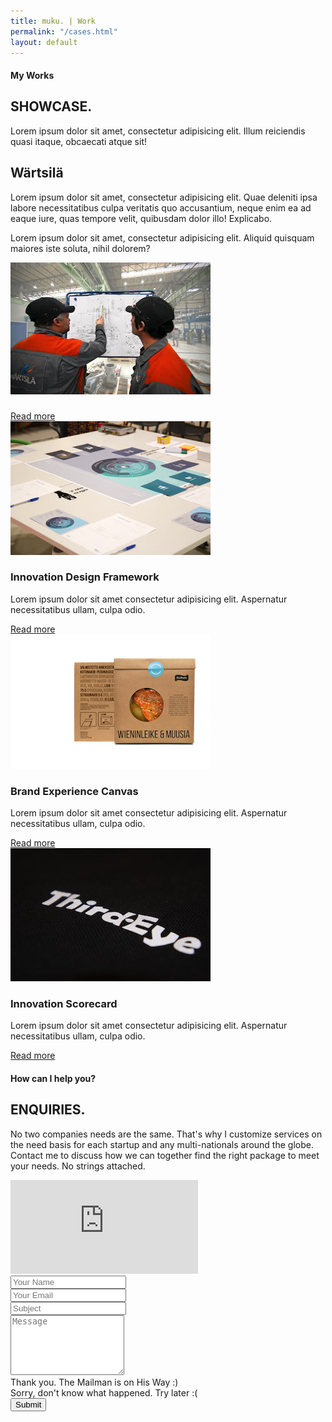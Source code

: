 ```yaml
---
title: muku. | Work
permalink: "/cases.html"
layout: default
---
```

<!--
=================
Hero Area
================= 
-->
<section class="hero-area header-area">
    <div class="container">
        <div class="row">
            <div class="col-md-12">
               <div class="block title">
                    <h4>My Works</h4>
                    <h1>SHOWCASE.</h1>
                    <span class="borderline"></span>
                    <p>Lorem ipsum dolor sit amet, consectetur adipisicing elit. Illum reiciendis quasi itaque, obcaecati atque sit!</p>
                </div>
            </div>
        </div>
    </div>
</section> 
<!--
Start About Section
==================================== -->
<section class="about-2 section bg-gray" id="about">
    <div class="container">
        <div class="row">
            <div class="col-12 col-md-5">
                <h2>Wärtsilä</h2>
            </div>
            <div class="col-12 col-md-7">
                <p>Lorem ipsum dolor sit amet, consectetur adipisicing elit. Quae deleniti ipsa labore necessitatibus culpa veritatis quo accusantium, neque enim ea ad eaque iure, quas tempore velit, quibusdam dolor illo! Explicabo.</p>
                <p>Lorem ipsum dolor sit amet, consectetur adipisicing elit. Aliquid quisquam maiores iste soluta, nihil dolorem?</p>
            </div>
        </div>         
        <!-- End row -->
    </div>     
    <!-- End container -->
</section> 
<!-- End section -->

<!--
=================
Free tools section
================= 
-->
<section class="team section" id="team">
    <div class="container">
        <div class="row">
            <!-- case -->
            <div class="col-12 col-md-3 col-sm-6">
                <div class="cases text-center">
                    <div class="case-photo">
                        <!-- case photo -->
                        <img class="img-fluid" src="images/portfolio/Wartsila.jpg" alt="">
                        <!-- /case photo -->
                    </div>
                    <!-- case name & designation -->
                    <div class="case-content">
                        <h3><a href="<?php the_permalink() ?>"></a></h3>
                        <p></p>
                    </div>
                    <!-- /case name & designation -->
                    <a class="btn btn-main" href="#">Read more</a>
                </div>
            </div>
            <!-- end case -->
            <!-- case -->
            <div class="col-12 col-md-3 col-sm-6">
                <div class="cases text-center">
                    <div class="case-photo">
                        <!-- case photo -->
                        <img class="img-fluid" src="images/portfolio/Valuecycle.jpg" alt="">
                        <!-- /case photo -->
                    </div>
                    <!-- case name & designation -->
                    <div class="case-content">
                        <h3>Innovation Design Framework</h3>
                        <p>Lorem ipsum dolor sit amet consectetur adipisicing elit. Aspernatur necessitatibus ullam, culpa odio.</p>
                    </div>
                    <!-- /case name & designation -->
                    <a class="btn btn-main" href="#">Read more</a>
                </div>
            </div>
            <!-- end case -->
            <!-- case -->
            <div class="col-12 col-md-3 col-sm-6">
                <div class="cases text-center">
                    <div class="case-photo">
                        <!-- case photo -->
                        <img class="img-fluid" src="images/portfolio/HoviRuoka.jpg" alt="">
                        <!-- /case photo -->
                    </div>
                    <!-- case name & designation -->
                    <div class="case-content">
                        <h3>Brand Experience Canvas</h3>
                        <p>Lorem ipsum dolor sit amet consectetur adipisicing elit. Aspernatur necessitatibus ullam, culpa odio.</p>
                    </div>
                    <!-- /case name & designation -->
                    <a class="btn btn-main" href="#">Read more</a>
                </div>
            </div>
            <!-- end case -->
            <!-- case -->
            <div class="col-12 col-md-3 col-sm-6 ">
                <div class="cases text-center">
                    <div class="case-photo">
                        <!-- case photo -->
                        <img class="img-fluid" src="images/portfolio/thirdeye.jpg" alt="">
                        <!-- /case photo -->
                    </div>
                    <!-- case name & designation -->
                    <div class="case-content">
                        <h3>Innovation Scorecard</h3>
                        <span><i><span></span></i></span>
                        <p>Lorem ipsum dolor sit amet consectetur adipisicing elit. Aspernatur necessitatibus ullam, culpa odio.</p>
                    </div>
                    <!-- /case name & designation -->
                    <a class="btn btn-main" href="#">Read more</a>
                </div>
            </div>
            <!-- end case -->
        </div>
        <!-- End row -->
    </div>
    <!-- End container -->
</section>


<!--
=================
Contact Section
================= 
-->
<section class="contact-us section bg-gray" id="contact">
  <div class="container mt-3">
    <div class="row">
      <div class="col">
        <div class="title text-center">
          <h4>How can I help you?</h4>
          <h2>ENQUIRIES.</h2>
          <span class="borderline"></span>
          <p>
          No two companies needs are the same. That's why I customize services on the need basis for each startup and any multi-nationals around the globe. Contact me to discuss how we can together find the right package to meet your needs. 
          No strings attached. <br><!-- 
          Do you have a problem you need to define?<br>
          Do you have an idea to take forward? <br>
          Do you need help to rethink your strategy?<br>
          Do you have a problem in taking your product to market?<br> -->
          </p>
        </div>
      </div>
    </div>
    <!-- End row -->

  <!-- Map & Contact Form -->
  <div class="row">
    <div id="map" class="col-12 col-md-6">
      <div class="mapouter">
        <div class="gmap_canvas">
          <iframe id="gmap_canvas" src="https://maps.google.com/maps?q=78%20kavya%20fort%2C%20east%20lokamanya%20street%20rspuram%20coimbatore&t=&z=13&ie=UTF8&iwloc=&output=embed" frameborder="0" scrolling="no" marginheight="0" marginwidth="0"></iframe>
        </div>
      </div>
    </div> 
    <div class="col-12 col-md-6 contact-form pt-2">
      <form id="contact-form" method="post" action="sendmail.php" role="form">
          <div class="form-group">
            <input type="text" placeholder="Your Name" class="form-control" name="name" id="name">
          </div>					
          <div class="form-group">
            <input type="email" placeholder="Your Email" class="form-control" name="email" id="email">
          </div>					
          <div class="form-group">
            <input type="text" placeholder="Subject" class="form-control" name="subject" id="subject">
          </div>
          <div class="form-group pt-4">
            <textarea rows="6" placeholder="Message" class="form-control" name="message" id="message"></textarea>	
          </div>					
          <div id="success" class="success">
            Thank you. The Mailman is on His Way :)
          </div>					
          <div id="error" class="error">
            Sorry, don't know what happened. Try later :(
          </div>					
          <div id="cf-submit" class="pt-1">
            <input type="submit" id="contact-submit" class="btn btn-transparent" value="Submit">
          </div>											
        </form>
    </div>
  </div>
</div>  
</section>
 <!-- end row -->
<!-- / End Contact Details -->
<!-- end container -->
<!-- end section -->